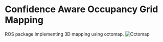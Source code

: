 # Confidence Aware Occupancy Grid Mapping
ROS package implementing 3D mapping using octomap.
![Octomap](https://github.com/Lolu28/smap/raw/doc/smap_octomap.png)

